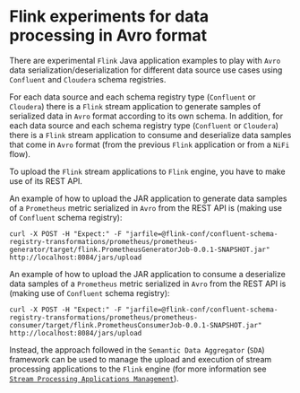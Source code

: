 # Flink experiments for data processing in Avro format

There are experimental `Flink` Java application examples to play with `Avro` data serialization/deserialization for different data source use cases using `Confluent` and `Cloudera` schema registries. 

For each data source and each schema registry type (`Confluent` or `Cloudera`) there is a `Flink` stream application to generate samples of serialized data in `Avro` format according to its own schema. In addition, for each data source and each schema registry type (`Confluent` or `Cloudera`) there is a `Flink` stream application to consume and deserialize data samples that come in `Avro` format (from the previous `Flink` application or from a `NiFi` flow).

To upload the `Flink` stream applications to `Flink` engine, you have to make use of its REST API.

An example of how to upload the JAR application to generate data samples of a `Prometheus` metric serialized in `Avro` from the REST API is (making use of `Confluent` schema registry):
```
curl -X POST -H "Expect:" -F "jarfile=@flink-conf/confluent-schema-registry-transformations/prometheus/prometheus-generator/target/flink.PrometheusGeneratorJob-0.0.1-SNAPSHOT.jar" http://localhost:8084/jars/upload
```

An example of how to upload the JAR application to consume a deserialize data samples of a `Prometheus` metric serialized in `Avro` from the REST API is (making use of `Confluent` schema registry):
```
curl -X POST -H "Expect:" -F "jarfile=@flink-conf/confluent-schema-registry-transformations/prometheus/prometheus-consumer/target/flink.PrometheusConsumerJob-0.0.1-SNAPSHOT.jar" http://localhost:8084/jars/upload
```

Instead, the approach followed in the `Semantic Data Aggregator` (`SDA`) framework can be used to manage the upload and execution of stream processing applications to the `Flink` engine (for more information see [`Stream Processing Applications Management`](../../stream-processing/README.md)).
